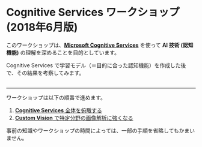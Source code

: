 # Cognitive Services ワークショップ (2018年6月版)

このワークショップは、**[Microsoft Cognitive Services](https://microsoft.com/cognitive)** を使って **AI 技術 (認知機能)** の理解を深めることを目的としています。

Cognitive Services で学習モデル（＝目的に合った認知機能）を作成した後で、その結果を考察してみます。<br /><br />

---
ワークショップは以下の順番で進めます。

1. [**Cognitive Services** 全体を俯瞰する](01_CognitiveServices.md)
2. [**Custom Vision** で特定分野の画像解析に強くなる](02_CustomVision.md)

事前の知識やワークショップの時間によっては、一部の手順を省略してもかまいません。